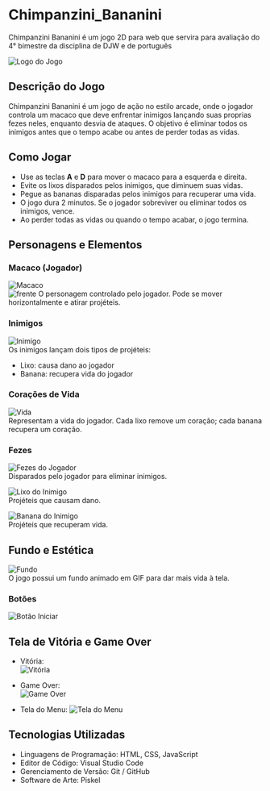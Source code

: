# Chimpanzini_Bananini
Chimpanzini Bananini é um jogo 2D para web que servira para avaliação do 4° bimestre da disciplina de DJW e de português 

![Logo do Jogo](img/Logo.png)

## Descrição do Jogo
Chimpanzini Bananini é um jogo de ação no estilo arcade, onde o jogador controla um macaco que deve enfrentar inimigos lançando suas proprias fezes neles, enquanto desvia de ataques. O objetivo é eliminar todos os inimigos antes que o tempo acabe ou antes de perder todas as vidas.

## Como Jogar
- Use as teclas **A** e **D** para mover o macaco para a esquerda e direita.
- Evite os lixos disparados pelos inimigos, que diminuem suas vidas.
- Pegue as bananas disparadas pelos inimigos para recuperar uma vida.
- O jogo dura 2 minutos. Se o jogador sobreviver ou eliminar todos os inimigos, vence.
- Ao perder todas as vidas ou quando o tempo acabar, o jogo termina.

## Personagens e Elementos

### Macaco (Jogador)
![Macaco](img/Macaco.gif)  
![frente](img/frente.png)
O personagem controlado pelo jogador. Pode se mover horizontalmente e atirar projéteis.

### Inimigos
![Inimigo](img/Inimigo.png)  
Os inimigos lançam dois tipos de projéteis:
- Lixo: causa dano ao jogador
- Banana: recupera vida do jogador

### Corações de Vida
![Vida](img/vida.png)  
Representam a vida do jogador. Cada lixo remove um coração; cada banana recupera um coração.

### Fezes
![Fezes do Jogador](img/bosta.png)  
Disparados pelo jogador para eliminar inimigos.

![Lixo do Inimigo](img/lixo.png)  
Projéteis que causam dano.

![Banana do Inimigo](img/banana.png)  
Projéteis que recuperam vida.

## Fundo e Estética
![Fundo](img/background.gif)  
O jogo possui um fundo animado em GIF para dar mais vida à tela.

### Botões
![Botão Iniciar](img/start.png) 

## Tela de Vitória e Game Over
- Vitória:  
![Vitória](img/vitoria.png)

- Game Over:  
![Game Over](img/gameOver1.png)

- Tela do Menu:
![Tela do Menu](img/menu.png)

## Tecnologias Utilizadas
- Linguagens de Programação: HTML, CSS, JavaScript  
- Editor de Código: Visual Studio Code  
- Gerenciamento de Versão: Git / GitHub  
- Software de Arte: Piskel  
